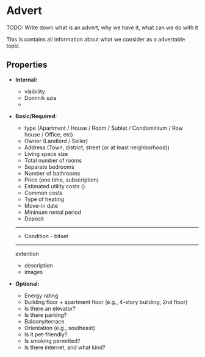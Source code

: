 # Advert

TODO: Write down what is an advert, why we have it, what can we do with it


This is contains all information about what we consider as a advertable topic.


## Properties


* **Internal:**
    * visibility
    * Dominik szia
    *


* **Basic/Required:**


    * type (Apartment / House / Room / Sublet / Condominium / Row house / Office, etc)
    * Owner (Landlord / Seller)
    * Address (Town, district, street (or at least neighborhood))
    * Living space size
    * Total number of rooms
    * Separate bedrooms
    * Number of bathrooms
    * Price (one time, subscription)
    * Estimated utility costs ()
    * Common costs
    * Type of heating
    * Move-in date
    * Minimum rental period
    * Deposit

    ---
    * Condition - bitset
    ---
    extention
    * description
    * images

* **Optional:**

    * Energy rating
    * Building floor + apartment floor (e.g., 4-story building, 2nd floor)
    * Is there an elevator?
    * Is there parking?
    * Balcony/terrace
    * Orientation (e.g., southeast)
    * Is it pet-friendly?
    * Is smoking permitted?
    * Is there internet, and what kind?